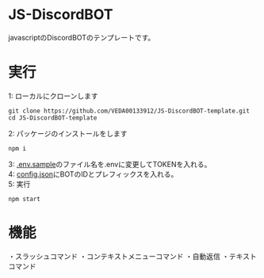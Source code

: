 # JS-DiscordBOT
javascriptのDiscordBOTのテンプレートです。
# 実行
1: ローカルにクローンします
```
git clone https://github.com/VEDA00133912/JS-DiscordBOT-template.git
cd JS-DiscordBOT-template
```
2: パッケージのインストールをします
```
npm i
```
3: [.env.sample](https://github.com/VEDA00133912/JS-DiscordBOT-template/blob/main/.env.sample)のファイル名を.envに変更してTOKENを入れる。<br>
4: [config.json](https://github.com/VEDA00133912/JS-DiscordBOT-template/blob/main/config.json)にBOTのIDとプレフィックスを入れる。<br>
5: 実行
```
npm start
```
# 機能
・スラッシュコマンド
・コンテキストメニューコマンド
・自動返信
・テキストコマンド
